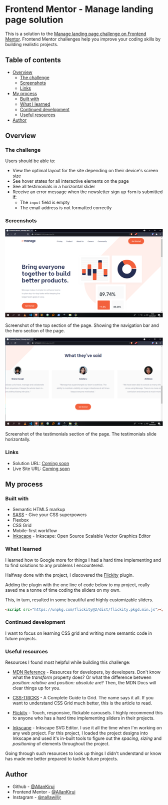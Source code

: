 # Frontend Mentor - Manage landing page solution

This is a solution to the [Manage landing page challenge on Frontend Mentor](https://www.frontendmentor.io/challenges/manage-landing-page-SLXqC6P5). Frontend Mentor challenges help you improve your coding skills by building realistic projects.

## Table of contents

-  [Overview](#overview)
   -  [The challenge](#the-challenge)
   -  [Screenshots](#screenshots)
   -  [Links](#links)
-  [My process](#my-process)
   -  [Built with](#built-with)
   -  [What I learned](#what-i-learned)
   -  [Continued development](#continued-development)
   -  [Useful resources](#useful-resources)
-  [Author](#author)

## Overview

### The challenge

Users should be able to:

-  View the optimal layout for the site depending on their device's screen size
-  See hover states for all interactive elements on the page
-  See all testimonials in a horizontal slider
-  Receive an error message when the newsletter sign up `form` is submitted if:
   -  The `input` field is empty
   -  The email address is not formatted correctly

### Screenshots

![](./img/screenshot-1.png)

Screenshot of the top section of the page. Showing the navigation bar and the hero section of the page.

![](./img/screenshot-2.png)

Screenshot of the testimonials section of the page. The testimonials slide horizontally.

### Links

-  Solution URL: [Coming soon](https://your-solution-url.com)
-  Live Site URL: [Coming soon](https://your-live-site-url.com)

## My process

### Built with

-  Semantic HTML5 markup
-  [SASS](https://sass-lang.com/) - Give your CSS superpowers
-  Flexbox
-  CSS Grid
-  Mobile-first workflow
-  [Inkscape](https://inkscape.org) - Inkscape: Open Source Scalable Vector Graphics Editor

### What I learned

I learned how to Google more for things I had a hard time implementing and to find solutions to any problems I encountered.

Halfway done with the project, I discovered the [Flickity](https://flickity.metafizzy.co/) plugin.

Adding the plugin with the one line of code below to my project, really saved me a tonne of time coding the sliders on my own.

This, in turn, resulted in some beautiful and highly customizable sliders.

```html
<script src="https://unpkg.com/flickity@2/dist/flickity.pkgd.min.js"></script>
```

### Continued development

I want to focus on learning CSS grid and writing more semantic code in future projects.

### Useful resources

Resources I found most helpful while building this challenge:

-  [MDN Reference](https://developer.mozilla.org/en-US/) - Resources for developers, by developers. Don't know what the _transform_ property does? Or what the difference between _position: relative_ and _position: absolute_ are? Then, the MDN Docs will clear things up for you.

-  [CSS-TRICKS](https://css-tricks.com/snippets/css/complete-guide-grid/) - A Complete Guide to Grid. The name says it all. If you want to understand CSS Grid much better, this is the article to read.

-  [Flickity](https://flickity.metafizzy.co/) - Touch, responsive, flickable carousels. I highly recommend this to anyone who has a hard time implementing sliders in their projects.

-  [Inkscape](https://inkscape.org) - Inkscape SVG Editor. I use it all the time when I'm working on any web project. For this project, I loaded the project designs into Inkscape and used it's in-built tools to figure out the _spacing_, _sizing_ and _positioning_ of elements throughout the project.

Going through such resources to look up things I didn't understand or know has made me better prepared to tackle future projects.

## Author

-  Github - [@AllanKirui](https://www.github.com/AllanKirui)
-  Frontend Mentor - [@AllanKirui](https://www.frontendmentor.io/profile/AllanKirui)
-  Instagram - [@nallawilljr](https://www.instagram.com/nallawilljr)
